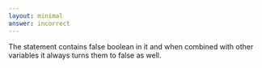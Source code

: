 ```yaml
---
layout: minimal
answer: incorrect 
---
```


The statement contains false boolean in it and when combined with other variables it always turns them to false as well.

